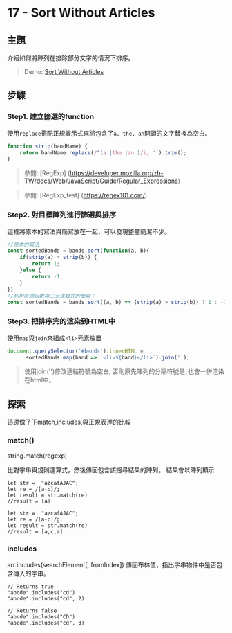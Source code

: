 # 17 - Sort Without Articles

## **主題**
介紹如何將陣列在排除部分文字的情況下排序。

>Demo: [Sort Without Articles](https://neilworlds.com/javascript-30/17_Sort-Without-Articles/index.html)

## **步驟**
### Step1. 建立篩選的function
使用`replace`搭配正規表示式來將包含了`a, the, an`開頭的文字替換為空白。
```javascript
function strip(bandName) {
    return bandName.replace(/^(a |the |an )/i, '').trim();
}
```
>參閱: [RegExp] (https://developer.mozilla.org/zh-TW/docs/Web/JavaScript/Guide/Regular_Expressions)

>參閱: [RegExp_test] (https://regex101.com/)

### Step2. 對目標陣列進行篩選與排序
這裡將原本的寫法與簡寫放在一起，可以發現整體簡潔不少。
```javascript
//原本的寫法
const sortedBands = bands.sort(function(a, b){
    if(strip(a) > strip(b)) {
        return 1;
    }else {
        return -1;
    }
})
//利用箭頭函數與三元運算式的簡寫：
const sortedBands = bands.sort((a, b) => (strip(a) > strip(b)) ? 1 : -1);
```

### Step3. 把排序完的渲染到HTML中
使用`map`與`join`來組成`<li>`元素放置
```javascript
document.querySelector('#bands').innerHTML = 
      sortedBands.map(band => `<li>${band}</li>`).join('');
```

>使用join('')修改連結符號為空白, 否則原先陣列的分隔符號是`,`也會一併渲染在html中。

## 探索
這邊做了下match,includes,與正規表達的比較

### **match()**
string.match(regexp)

比對字串與規則運算式，然後傳回包含該搜尋結果的陣列。
結果會以陣列顯示
```
let str =  "azcafAJAC";
let re = /[a-c]/;
let result = str.match(re)
//result = [a] 

let str =  "azcafAJAC";
let re = /[a-c]/g;
let result = str.match(re)
//result = [a,c,a]
````

### **includes**
arr.includes(searchElement[, fromIndex])
傳回布林值，指出字串物件中是否包含傳入的字串。
```
// Returns true 
"abcde".includes("cd")
"abcde".includes("cd", 2)

// Returns false
"abcde".includes("CD")
"abcde".includes("cd", 3)
````
